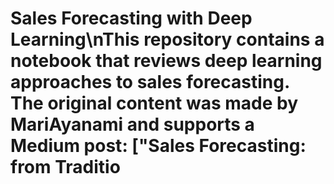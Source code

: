 # Sales Forecasting with Deep Learning\nThis repository contains a notebook that reviews deep learning approaches to sales forecasting. The original content was made by MariAyanami and supports a Medium post: ["Sales Forecasting: from Traditio